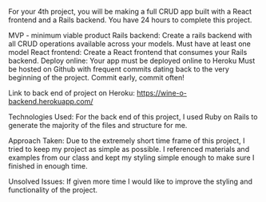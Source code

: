 For your 4th project, you will be making a full CRUD app built with a React frontend and a Rails backend. You have 24 hours to complete this project.

MVP - minimum viable product
Rails backend: Create a rails backend with all CRUD operations available across your models.
Must have at least one model
React frontend: Create a React frontend that consumes your Rails backend.
Deploy online: Your app must be deployed online to Heroku
Must be hosted on Github with frequent commits dating back to the very beginning of the project. Commit early, commit often!

Link to back end of project on Heroku:
https://wine-o-backend.herokuapp.com/

Technologies Used:
For the back end of this project, I used Ruby on Rails to generate the majority of the files and structure for me.

Approach Taken:
Due to the extremely short time frame of this project, I tried to keep my project as simple as possible. I referenced materials and examples from our class and kept my styling simple enough to make sure I finished in enough time.

Unsolved Issues:
If given more time I would like to improve the styling and functionality of the project.